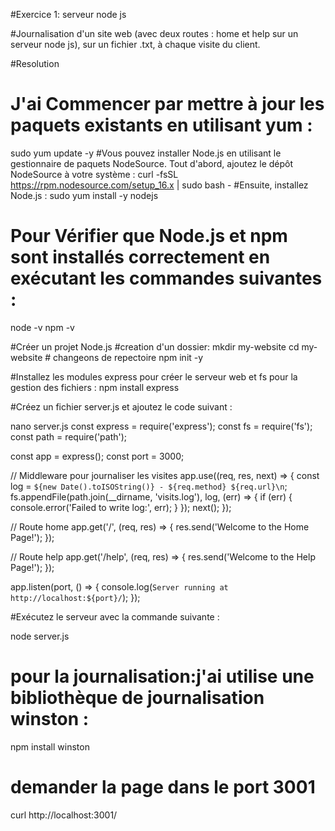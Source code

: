 #Exercice 1: serveur node js

#Journalisation d'un site web (avec deux routes : home et help sur un serveur node js), sur un fichier .txt, à chaque visite du client.

#Resolution
# J'ai Commencer par mettre à jour les paquets existants en utilisant yum :
sudo yum update -y
#Vous pouvez installer Node.js en utilisant le gestionnaire de paquets NodeSource. Tout d'abord, ajoutez le dépôt NodeSource à votre système :
curl -fsSL https://rpm.nodesource.com/setup_16.x | sudo bash -
#Ensuite, installez Node.js :
sudo yum install -y nodejs
# Pour Vérifier que Node.js et npm sont installés correctement en exécutant les commandes suivantes :
node -v
npm -v

#Créer un projet Node.js
#creation d'un dossier:
mkdir my-website
cd my-website  # changeons de repectoire
npm init -y 

#Installez les modules express pour créer le serveur web et fs pour la gestion des fichiers :
npm install express

#Créez un fichier server.js et ajoutez le code suivant :

nano server.js
const express = require('express');
const fs = require('fs');
const path = require('path');

const app = express();
const port = 3000;

// Middleware pour journaliser les visites
app.use((req, res, next) => {
  const log = `${new Date().toISOString()} - ${req.method} ${req.url}\n`;
  fs.appendFile(path.join(__dirname, 'visits.log'), log, (err) => {
    if (err) {
      console.error('Failed to write log:', err);
    }
  });
  next();
});

// Route home
app.get('/', (req, res) => {
  res.send('Welcome to the Home Page!');
});

// Route help
app.get('/help', (req, res) => {
  res.send('Welcome to the Help Page!');
});

app.listen(port, () => {
  console.log(`Server running at http://localhost:${port}/`);
});

#Exécutez le serveur avec la commande suivante :

node server.js
# pour la journalisation:j'ai utilise une bibliothèque de journalisation winston :

npm install winston



# demander la page dans le port 3001
curl http://localhost:3001/
